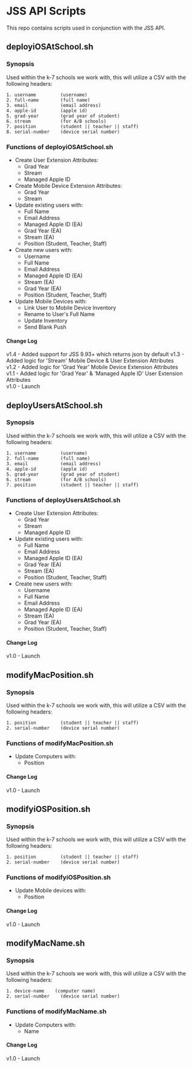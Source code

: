 # JSS API Scripts

This repo contains scripts used in conjunction with the JSS API.

## deployiOSAtSchool.sh
### Synopsis

Used within the k-7 schools we work with, this will utilize a CSV with the following headers:
```
1. username     	(username)
2. full-name		(full name)
3. email			(email address)
4. apple-id         (apple id)
5. grad-year    	(grad year of student)
6. stream           (for A/B schools)
7. position     	(student || teacher || staff)
8. serial-number	(device serial number)
```
### Functions of deployiOSAtSchool.sh
* Create User Extension Attributes:
    * Grad Year
    * Stream
    * Managed Apple ID
* Create Mobile Device Extension Attributes:
    * Grad Year
    * Stream
* Update existing users with:
    * Full Name
    * Email Address
    * Managed Apple ID (EA)
    * Grad Year (EA)
    * Stream (EA)
    * Position (Student, Teacher, Staff)
* Create new users with:
    * Username
    * Full Name
    * Email Address
    * Managed Apple ID (EA)
    * Stream (EA)
    * Grad Year (EA)
    * Position (Student, Teacher, Staff)
* Update Mobile Devices with:
    * Link User to Mobile Device Inventory
    * Rename to User's Full Name
    * Update Inventory
    * Send Blank Push

#### Change Log

v1.4 - Added support for JSS 9.93+ which returns json by default
v1.3 - Added logic for 'Stream' Mobile Device & User Extension Attributes  
v1.2 - Added logic for 'Grad Year' Mobile Device Extension Attributes  
v1.1 - Added logic for 'Grad Year' & 'Managed Apple ID' User Extension Attributes  
v1.0 - Launch  

## deployUsersAtSchool.sh
### Synopsis

Used within the k-7 schools we work with, this will utilize a CSV with the following headers:
```
1. username     	(username)
2. full-name		(full name)
3. email			(email address)
4. apple-id         (apple id)
5. grad-year    	(grad year of student)
6. stream           (for A/B schools)
7. position     	(student || teacher || staff)
```
### Functions of deployUsersAtSchool.sh
* Create User Extension Attributes:
    * Grad Year
    * Stream
    * Managed Apple ID
* Update existing users with:
    * Full Name
    * Email Address
    * Managed Apple ID (EA)
    * Grad Year (EA)
    * Stream (EA)
    * Position (Student, Teacher, Staff)
* Create new users with:
    * Username
    * Full Name
    * Email Address
    * Managed Apple ID (EA)
    * Stream (EA)
    * Grad Year (EA)
    * Position (Student, Teacher, Staff)

#### Change Log

v1.0 - Launch  

## modifyMacPosition.sh
### Synopsis

Used within the k-7 schools we work with, this will utilize a CSV with the following headers:
```
1. position     	(student || teacher || staff)
2. serial-number	(device serial number)
```
### Functions of modifyMacPosition.sh
* Update Computers with:
    * Position

#### Change Log

v1.0 - Launch  

## modifyiOSPosition.sh
### Synopsis

Used within the k-7 schools we work with, this will utilize a CSV with the following headers:
```
1. position     	(student || teacher || staff)
2. serial-number	(device serial number)
```
### Functions of modifyiOSPosition.sh
* Update Mobile devices with:
    * Position

#### Change Log

v1.0 - Launch  

## modifyMacName.sh
### Synopsis

Used within the k-7 schools we work with, this will utilize a CSV with the following headers:
```
1. device-name    (computer name)
2. serial-number	(device serial number)
```
### Functions of modifyMacName.sh
* Update Computers with:
    * Name

#### Change Log

v1.0 - Launch  
